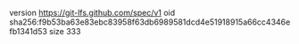 version https://git-lfs.github.com/spec/v1
oid sha256:f9b53ba63e83ebc83958f63db6989581dcd4e51918915a66cc4346efb1341d53
size 333

